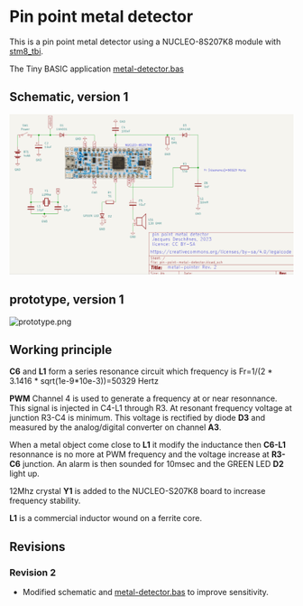 # Pin point metal detector 

This is a pin point metal detector using a NUCLEO-8S207K8 module with [stm8_tbi](https://github.com/picatout/stm8_tbi).

The Tiny BASIC application  [metal-detector.bas](metal-detector.bas)
 
## Schematic, version 1

![metal-detector-schematic.png](metal-detector-schematic.png)

## prototype, version 1

![prototype.png](prototype.png)

## Working principle

**C6** and **L1** form a series resonance circuit which frequency is 
Fr=1/(2 * 3.1416 * sqrt(1e-9*10e-3))=50329 Hertz 

**PWM** Channel 4 is used to generate a frequency at or near resonnance. This signal is injected in C4-L1 through R3. At resonant frequency voltage at junction R3-C4 is minimum.
This voltage is rectified by diode **D3** and measured by the analog/digital converter on channel **A3**. 

When a metal object come close to **L1** it modify the inductance then **C6-L1** resonnance is no more at PWM frequency and the voltage increase at **R3-C6** junction. An alarm is then sounded for 10msec and the GREEN LED **D2** light up. 

12Mhz crystal **Y1** is added to the NUCLEO-S207K8 board to increase frequency stability.

**L1** is a commercial inductor wound on a ferrite core. 

## Revisions 

### Revision 2 

*  Modified schematic and [metal-detector.bas](metal-detector.bas) to improve sensitivity. 


